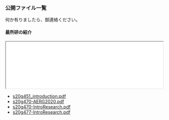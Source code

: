 ### 公開ファイル一覧  

何か有りましたら、御連絡ください。  

#### 最所研の紹介
<iframe width=500px src='../pdfjs/web/viewer.html?FILE=../public_material/Intro_Saisho-Lab.pdf'>
</iframe>

- [s20g451_introduction.pdf](../public_material/s20g451_introduction.pdf)
- [s20g470-AERG2020.pdf](../public_material/s20g470-AERG2020.pdf)
- [s20g470-IntroResearch.pdf](../public_material/s20g470-IntroResearch.pdf)
- [s20g477-IntroResearch.pdf](../public_material/s20g477-IntroResearch.pdf)
